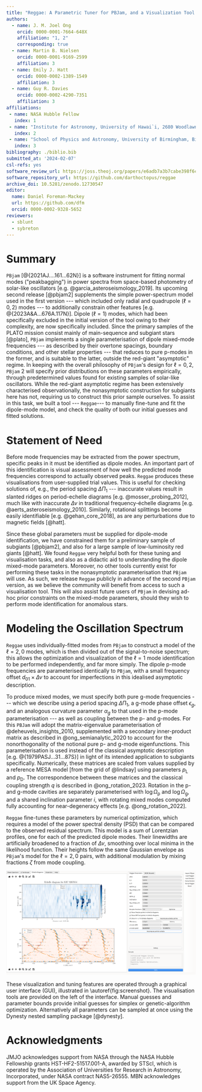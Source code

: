 ```yaml
---
title: "Reggae: A Parametric Tuner for PBJam, and a Visualization Tool for Red Giant Oscillation Spectra"
authors:
  - name: J. M. Joel Ong
    orcid: 0000-0001-7664-648X
    affiliation: "1, 2"
    corresponding: true
  - name: Martin B. Nielsen
    orcid: 0000-0001-9169-2599
    affiliation: 3
  - name: Emily J. Hatt
    orcid: 0000-0002-1389-1549
    affiliation: 3
  - name: Guy R. Davies
    orcid: 0000-0002-4290-7351
    affiliation: 3
affiliations:
 - name: NASA Hubble Fellow
   index: 1
 - name: "Institute for Astronomy, University of Hawai`i, 2680 Woodlawn Drive, Honolulu, HI 96822, USA"
   index: 2
 - name: "School of Physics and Astronomy, University of Birmingham, Birmingham B15 2TT, UK"
   index: 3
bibliography: ./biblio.bib
submitted_at: '2024-02-07'
csl-refs: yes
software_review_url: https://joss.theoj.org/papers/e6adb7a3b7cabe398f6c23297da1d3b3
software_repository_url: https://github.com/darthoctopus/reggae
archive_doi: 10.5281/zenodo.12730547
editor:
  name: Daniel Foreman-Mackey
  url: https://github.com/dfm
  orcid: 0000-0002-9328-5652
reviewers:
  - sblunt
  - sybreton
---
```


# Summary

`PBjam` [@{2021AJ....161...62N}] is a software instrument for fitting normal modes ("peakbagging\") in power spectra from space-based photometry of solar-like oscillators [e.g. @garcia_asteroseismology_2019]. Its upcoming second release [@pbjam2] supplements the simple power-spectrum model used in the first version --- which included only radial and quadrupole ($\ell = 0, 2$) modes --- to additionally constrain other features [e.g. @{2023A&A...676A.117N}]. Dipole ($\ell = 1$) modes, which had been specifically excluded in the initial version of the tool owing to their complexity, are now specifically included. Since the primary samples of the PLATO mission consist mainly of main-sequence and subgiant stars [@plato], `PBjam` implements a single parameterisation of dipole mixed-mode frequencies --- as described by their overtone spacings, boundary conditions, and other stellar properties --- that reduces to pure p-modes in the former, and is suitable to the latter, outside the red-giant "asymptotic" regime. In keeping with the overall philosophy of `PBjam`'s design for $\ell = 0,2$, `PBjam` 2 will specify prior distributions on these parameters empirically, through predetermined values found for existing samples of solar-like oscillators. While the red-giant asymptotic regime has been extensively characterised observationally, the nonasymptotic construction for subgiants here has not, requiring us to construct this prior sample ourselves. To assist in this task, we built a tool --- `Reggae`--- to manually fine-tune and fit the dipole-mode model, and check the quality of both our initial guesses and fitted solutions.

# Statement of Need

Before mode frequencies may be extracted from the power spectrum, specific peaks in it must be identified as dipole modes. An important part of this identification is visual assessment of how well the predicted mode frequencies correspond to actually observed peaks. `Reggae` produces these visualisations from user-supplied trial values. This is useful for checking solutions of, e.g., the period spacing $\Delta\Pi_1$ --- inaccurate values result in slanted ridges on period-echelle diagrams [e.g. @mosser_probing_2012], much like with inaccurate $\Delta\nu$ in traditional frequency-échelle diagrams [e.g. @aerts_asteroseismology_2010]. Similarly, rotational splittings become easily identifiable [e.g. @gehan_core_2018], as are any perturbations due to magnetic fields [@hatt].

Since these global parameters must be supplied for dipole-mode identification, we have constrained them for a preliminary sample of subgiants [@pbjam2], and also for a large sample of low-luminosity red giants [@hatt]. We found `Reggae` very helpful both for these tuning and visualisation tasks, and also as a didactic aid to understanding the dipole mixed-mode parameters. Moreover, no other tools currently exist for performing these tasks in the nonasymptotic parameterisation that `PBjam` will use. As such, we release `Reggae` publicly in advance of the second `PBjam` version, as we believe the community will benefit from access to such a visualisation tool. This will also assist future users of `PBjam` in devising ad-hoc prior constraints on the mixed-mode parameters, should they wish to perform mode identification for anomalous stars.

# Modeling the Oscillation Spectrum

`Reggae` uses individually-fitted modes from `PBjam` to construct a model of the $\ell=2,0$ modes, which is then divided out of the signal-to-noise spectrum; this allows the optimization and visualization of the $\ell=1$ mode identification to be performed independently, and far more simply. The dipole p-mode frequencies are parameterised identically to `PBjam`, with a small frequency offset $d_{01} \times \Delta\nu$ to account for imperfections in this idealised asymptotic description.

To produce mixed modes, we must specify both pure g-mode frequencies --- which we describe using a period spacing $\Delta\Pi_1$, a g-mode phase offset $\epsilon_g$, and an analogous curvature parameter $\alpha_g$ to that used in the p-mode parameterisation --- as well as coupling between the p- and g-modes. For this `PBJam` will adopt the matrix-eigenvalue parameterisation of @deheuvels_insights_2010, supplemented with a secondary inner-product matrix as described in @ong_semianalytic_2020 to account for the nonorthogonality of the notional pure p- and g-mode eigenfunctions. This parameterisation is used instead of the classical asymptotic description [e.g. @{1979PASJ...31...87S}] in light of its intended application to subgiants specifically. Numerically, these matrices are scaled from values supplied by a reference MESA model [from the grid of @lindsay] using parameters $p_\mathrm{L}$ and $p_\mathrm{D}$. The correspondence between these matrices and the classical coupling strength $q$ is described in @ong_rotation_2023. Rotation in the p- and g-mode cavities are separately parameterised with $\log \Omega_\mathrm{p}$ and $\log \Omega_\mathrm{g}$, and a shared inclination parameter $i$, with rotating mixed modes computed fully accounting for near-degeneracy effects [e.g. @ong_rotation_2022].

`Reggae` fine-tunes these parameters by numerical optimization, which requires a model of the power spectral density (PSD) that can be compared to the observed residual spectrum. This model is a sum of Lorentzian profiles, one for each of the predicted dipole modes. Their linewidths are artificially broadened to a fraction of $\Delta\nu$, smoothing over local minima in the likelihood function. Their heights follow the same Gaussian envelope as `PBjam`'s model for the $\ell=2,0$ pairs, with additional modulation by mixing fractions $\zeta$ from mode coupling.

![Screenshot of the GUI showing visualisation panel and manual inputs.\label{fig:screenshot}](echelle.png)

These visualization and tuning features are operated through a graphical user interface (GUI), illustrated in \autoref{fig:screenshot}. The visualisation tools are provided on the left of the interface. Manual guesses and parameter bounds provide initial guesses for simplex or genetic-algorithm optimization. Alternatively all parameters can be sampled at once using the Dynesty nested sampling package [@dynesty].

# Acknowledgments

JMJO acknowledges support from NASA through the NASA Hubble Fellowship grants HST-HF2-51517.001-A, awarded by STScI, which is operated by the Association of Universities for Research in Astronomy, Incorporated, under NASA contract NAS5-26555. MBN acknowledges support from the UK Space Agency.
